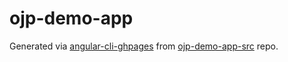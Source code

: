 # ojp-demo-app

Generated via [angular-cli-ghpages](https://www.npmjs.com/package/angular-cli-ghpages) from [ojp-demo-app-src](https://github.com/openTdataCH/ojp-demo-app-src) repo.
